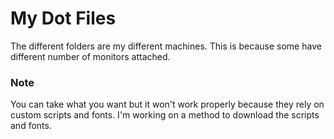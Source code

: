 # My Dot Files

The different folders are my different machines.
This is because some have different number of monitors attached.

### Note

You can take what you want but it won't work properly because they rely on custom scripts and fonts.
I'm working on a method to download the scripts and fonts.
